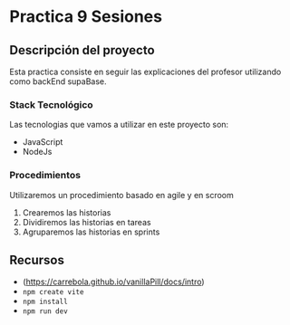 # Practica 9 Sesiones 
## Descripción del proyecto
Esta practica consiste en seguir las explicaciones del profesor utilizando como backEnd supaBase.
### Stack Tecnológico
Las tecnologias que vamos a utilizar en este proyecto son:
- JavaScript
- NodeJs
### Procedimientos
Utilizaremos un procedimiento basado en agile y en scroom
1. Crearemos las historias
2. Dividiremos las historias en tareas
3. Agruparemos las historias en sprints
## Recursos 
- (https://carrebola.github.io/vanillaPill/docs/intro)
- `npm create vite`
- `npm install`
- `npm run dev`

